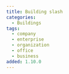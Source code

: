 ```yaml
---
title: Building slash
categories:
  - Buildings
tags:
  - company
  - enterprise
  - organization
  - office
  - business
added: 1.10.0
---
```

